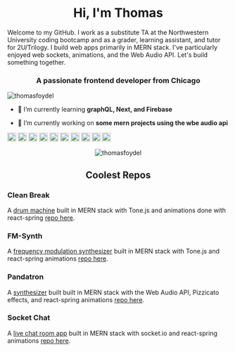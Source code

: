 <h1 align="center">Hi, I'm Thomas</h1>
   Welcome to my GitHub. I work as a substitute TA at the Northwestern University coding bootcamp 
   and as a grader, learning assistant, and tutor for 2U/Trilogy. 
   I build web apps primarily in MERN stack. I've particularly enjoyed web sockets, 
   animations, and the Web Audio API. Let's build something together.
<h3 align="center">A passionate frontend developer from Chicago</h3>

<p align="left"> <img src="https://komarev.com/ghpvc/?username=thomasfoydel" alt="thomasfoydel" /> </p>

- 🌱 I’m currently learning **graphQL, Next, and Firebase**

- 🔭 I’m currently working on **some mern projects using the wbe audio api**

<p align="left"><img src="https://devicons.github.io/devicon/devicon.git/icons/react/react-original-wordmark.svg" alt="react" width="20" height="20"/> <img src="https://devicons.github.io/devicon/devicon.git/icons/css3/css3-original-wordmark.svg" alt="css3" width="20" height="20"/> <img src="https://devicons.github.io/devicon/devicon.git/icons/html5/html5-original-wordmark.svg" alt="html5" width="20" height="20"/> <img src="https://devicons.github.io/devicon/devicon.git/icons/javascript/javascript-original.svg" alt="javascript" width="20" height="20"/> <img src="https://devicons.github.io/devicon/devicon.git/icons/mongodb/mongodb-original-wordmark.svg" alt="mongodb" width="20" height="20"/> <img src="https://devicons.github.io/devicon/devicon.git/icons/mysql/mysql-original-wordmark.svg" alt="mysql" width="20" height="20"/> <img src="https://devicons.github.io/devicon/devicon.git/icons/sass/sass-original.svg" alt="sass" width="20" height="20"/> <img src="https://devicons.github.io/devicon/devicon.git/icons/nodejs/nodejs-original-wordmark.svg" alt="nodejs" width="20" height="20"/> <img src="https://devicons.github.io/devicon/devicon.git/icons/webpack/webpack-original.svg" alt="webpack" width="20" height="20"/> <img src="https://devicons.github.io/devicon/devicon.git/icons/express/express-original-wordmark.svg" alt="express" width="20" height="20"/></p><p align="center"> <img src="https://github-readme-stats.vercel.app/api?username=thomasfoydel&show_icons=true" alt="thomasfoydel" /> </p>


<h2 align="center">Coolest Repos</h1>

### Clean Break
A [drum machine](http://cleanbreak.herokuapp.com/) built in MERN stack with Tone.js and animations done with react-spring [repo here](https://github.com/ThomasFoydel/drummachine).

### FM-Synth
A [frequency modulation synthesizer](http://fm-synth.herokuapp.com/) built in MERN stack with Tone.js and react-spring animations [repo here](https://github.com/ThomasFoydel/fmsynth).

### Pandatron
A [synthesizer](http://pandatron.herokuapp.com/) built built in MERN stack with the Web Audio API, Pizzicato effects, and react-spring animations [repo here](https://github.com/ThomasFoydel/oscillator-rx).

### Socket Chat
A [live chat room app](http://socketchat.xyz/) built in MERN stack with socket.io and react-spring animations [repo here](https://github.com/ThomasFoydel/chat). 

